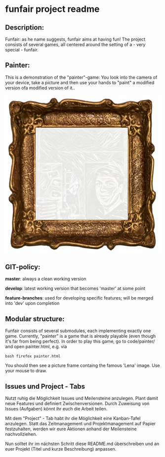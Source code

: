 funfair project readme
====================

Description:
-----------------

Funfair: as he name suggests, funfair aims at having fun! The project consists of several games, all centered around the setting of a - very special - funfair. 


Painter:
--------
This is a demonstration of the "painter"-game: You look into the camera of your device, take a picture and then use your hands to "paint" a modified version ofa modified version of it..

![DEMO](documentation/videos/painter.gif)


GIT-policy:
--------------

**master**: always a clean working version

**develop**: latest working version that becomes 'master' at some point

**feature-branches**: used for developing specific features; will be merged into 'dev' upon completion

Modular structure:
------------------

Funfair consists of several submodules, each implementing exactly one game. Currently, "painter" is
a game that is already playable (even though it's far from being perfect). In order to play this
game, go to code/painter/ and open painter.html, e.g. via
```
bash firefox painter.html
```
You should then see a picture frame containg the famous 'Lena' image. Use your mouse to draw.


Issues und Project - Tabs
-------------------------

Nutzt ruhig die Möglichkeit Issues und Meilensteine anzulegen. Plant damit neue Features und definiert Zwischenversionen. Durch Zuweisung von Issues (Aufgaben) könnt ihr euch die Arbeit teilen.

Mit dem "Project" - Tab habt ihr die Möglichkeit eine Kanban-Tafel anzulegen. Statt das Zeitmanagement und Projektmanagement auf Papier festzuhalten, werden wir eure Aktionen anhand der Meilensteine nachvollziehen.


Nun solltet ihr im nächsten Schritt diese README.md überschreiben und an euer Projekt (Titel und kurze Beschreibung) anpassen.
 
